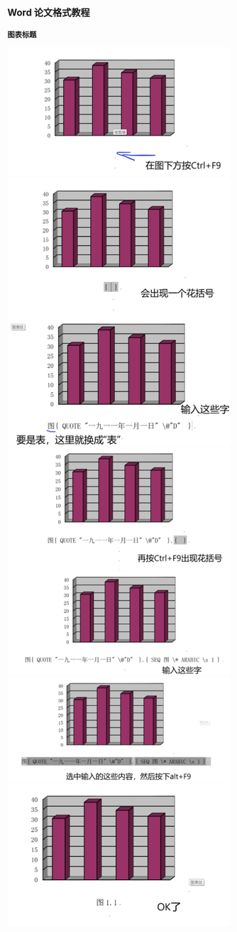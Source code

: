 ## Word 论文格式教程

### 图表标题
<img src="https://github.com/mywrong/word/blob/gh-pages/1.png" alt="" referrerpolicy="no-referrer">
<img src="https://github.com/mywrong/word/blob/gh-pages/2.png" alt="" referrerpolicy="no-referrer">
<img src="https://github.com/mywrong/word/blob/gh-pages/3.png" alt="" referrerpolicy="no-referrer">
<img src="https://github.com/mywrong/word/blob/gh-pages/4.png" alt="" referrerpolicy="no-referrer">
<img src="https://github.com/mywrong/word/blob/gh-pages/5.png" alt="" referrerpolicy="no-referrer">
<img src="https://github.com/mywrong/word/blob/gh-pages/6.png" alt="" referrerpolicy="no-referrer">
<img src="https://github.com/mywrong/word/blob/gh-pages/7.png" alt="" referrerpolicy="no-referrer">

